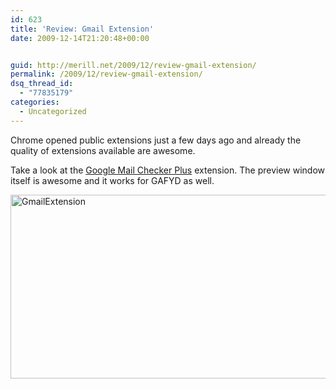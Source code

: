 ```yaml
---
id: 623
title: 'Review: Gmail Extension'
date: 2009-12-14T21:20:48+00:00


guid: http://merill.net/2009/12/review-gmail-extension/
permalink: /2009/12/review-gmail-extension/
dsq_thread_id:
  - "77835179"
categories:
  - Uncategorized
---
```

<p>Chrome opened public extensions just a few days ago and already the quality of extensions available are awesome.</p>  <p>Take a look at the <a href="https://chrome.google.com/extensions/detail/gffjhibehnempbkeheiccaincokdjbfe">Google Mail Checker Plus</a> extension. The preview window itself is awesome and it works for GAFYD as well. </p>  <p><a href="https://merill.net/wp-content/uploads/2009/12/GmailExtension.png"><img style="border-bottom: 0px; border-left: 0px; display: inline; border-top: 0px; border-right: 0px" title="GmailExtension" border="0" alt="GmailExtension" src="https://merill.net/wp-content/uploads/2009/12/GmailExtension_thumb.png" width="640" height="294" /></a></p>